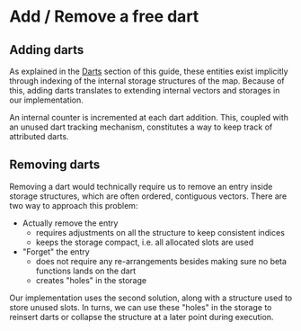 # Add / Remove a free dart

## Adding darts

As explained in the [Darts](darts.html) section of this guide, these entities exist implicitly through indexing of the
internal storage structures of the map. Because of this, adding darts translates to extending internal vectors and
storages in our implementation.

An internal counter is incremented at each dart addition. This, coupled with an unused dart tracking mechanism,
constitutes a way to keep track of attributed darts.

## Removing darts

Removing a dart would technically require us to remove an entry inside storage structures, which are often ordered,
contiguous vectors. There are two way to approach this problem:

- Actually remove the entry
    - requires adjustments on all the structure to keep consistent indices
    - keeps the storage compact, i.e. all allocated slots are used
- "Forget" the entry
    - does not require any re-arrangements besides making sure no beta functions lands on the dart
    - creates "holes" in the storage

Our implementation uses the second solution, along with a structure used to store unused slots. In turns, we can use
these "holes" in the storage to reinsert darts or collapse the structure at a later point during execution.
